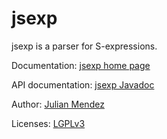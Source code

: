 jsexp
=====

jsexp is a parser for S-expressions.

Documentation: [jsexp home page](http://julianmendez.github.io/born)

API documentation: [jsexp Javadoc](http://jsexp.sourceforge.net/javadoc)

Author: [Julian Mendez](http://lat.inf.tu-dresden.de/~mendez)

Licenses: [LGPLv3](jsexp/copying-lesser.txt)




